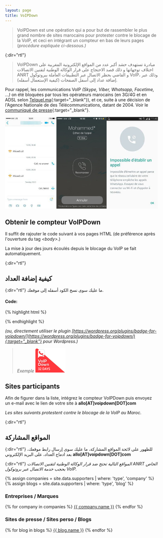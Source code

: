 ```yaml
---
layout: page
title: VoIPDown
---
```

> VoIPDown est une opération qui a pour but de rassembler le plus grand nombre de sites marocains pour protester contre le blocage de la VoIP, et ceci en intégrant un compteur en bas de leurs pages (*procédure expliquée ci-dessous.)*

{:dir="rtl"}
> VoIPDown مبادرة تستهدف حشد أكبر عدد من المواقع الإلكترونية المغربية على اختلاف توجهاتها و ذلك قصد الاحتجاج على قرار الوكالة الوطنية لتقنين الاتصالات ANRT و القاضي بحظر الاتصال عبر التطبيقات العاملة ببروتوكول VoIP، وذلك عبر إضافة عداد إلى أسفل الصفحات (كيفية الإستعمال أسفله).

Pour rappel, les communications VoIP *(Skype, Viber, Whatsapp, Facetime, ...)* on été bloquées par tous les opérateurs marocains (en 3G/4G et en ADSL selon [Telquel.ma](http://telquel.ma/2016/01/12/plus-quelques-reglages-blocage-total-voip-maroc_1477504){:target="_blank"}), et ce, suite à une décision de l'Agence Nationale de des Télécommunications, datant de 2004. Voir le [communiqué de presse](http://anrt.ma/sites/default/files/CP-Telephonie-IP-fr.pdf){:target="_blank"}.

<img src="/assets/images/failed-calls-screenshots.jpg" alt="VoIP Bloqué au Maroc">

## Obtenir le compteur VoIPDown

Il suffit de rajouter le code suivant à vos pages HTML (de préférence après l'ouverture du tag *&lt;body&gt;*.)

La mise à jour des jours écoulés depuis le blocage du VoIP se fait automatiquement.

{:dir="rtl"}
## كيفية إضافة العداد

{:dir="rtl"}
ما عليك سوى نسخ الكود أسفله إلى موقعك.


#### Code:

{% highlight html %}
<script>
  (function(d, s) {
    var h = d.getElementsByTagName('head')[0];
    var js = d.createElement(s);
    js.type = 'text/javascript';
    js.src = '//voipdown.com/assets/js/voipdown.min.js';
    h.appendChild(js);
  }(document, 'script'));
</script>
{% endhighlight %}

*(ou, directement utiliser le plugin [https://wordpress.org/plugins/badge-for-voipdown/](https://wordpress.org/plugins/badge-for-voipdown/){:target="_blank"} pour Wordpress.)*

> *Exemple* <img src="/assets/images/ribbon-example.png" alt="Compteur VoIPDown" width="100" height="80">

## Sites participants

Afin de figurer dans la liste, intégrez le compteur VoIPDown puis envoyez un e-mail avec le lien de votre site à **allo[AT]voipdown[DOT]com**

*Les sites suivants protestent contre le blocage de la VoIP au Maroc.*

{:dir="rtl"}
## المواقع المشاركة

{:dir="rtl"}
للظهور على لائحة المواقع المشاركة، ما عليك سوى إرسال رابط موقعك، بعد ادماج العداد، على البريد الإلكتروني **allo[AT]voipdown[DOT]com**

{:dir="rtl"}
*المواقع التالية تحتج ضد قرار الوكالة الوطنية لتقنين الاتصالات ANRT الخاص بحجب خدمة الاتصال عبر بروتوكول VoIP.*

{% assign companies = site.data.supporters | where: 'type', 'company' %}
{% assign blogs = site.data.supporters | where: 'type', 'blog' %}

### Entreprises / Marques
{% for company in companies %}
  <a href="{{company.link}}" target="_blank">{{ company.name }}</a>
{% endfor %}

### Sites de presse / Sites perso / Blogs
{% for blog in blogs %}
  <a href="{{blog.link}}" target="_blank">{{ blog.name }}</a>
{% endfor %}
